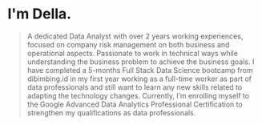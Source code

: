 # I'm Della.
> A dedicated Data Analyst with over 2 years working experiences, focused on company risk management on both business and operational aspects. Passionate to work in technical ways while understanding the business problem to achieve the business goals. 
> I have completed a 5-months Full Stack Data Science bootcamp from dibimbing.id in my first year working as a full-time worker as part of data professionals and still want to learn any new skills related to adapting the technology changes. 
> Currently, I’m enrolling myself to the Google Advanced Data Analytics Professional Certification to strengthen my qualifications as data professionals. 

